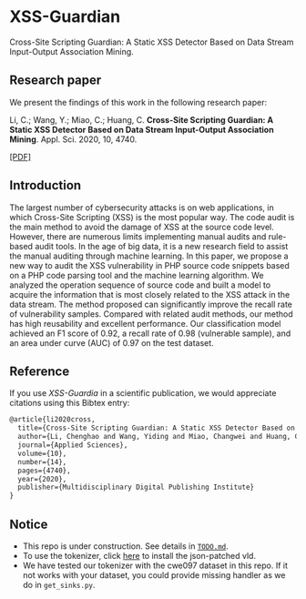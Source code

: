 # XSS-Guardian

Cross-Site Scripting Guardian: A Static XSS Detector Based on Data Stream Input-Output Association Mining.

## Research paper

We present the findings of this work in the following research paper:

Li, C.; Wang, Y.; Miao, C.; Huang, C. **Cross-Site Scripting Guardian: A Static XSS Detector Based on Data Stream Input-Output Association Mining**. Appl. Sci. 2020, 10, 4740.

[[PDF]]( https://doi.org/10.3390/app10144740)

## Introduction

The largest number of cybersecurity attacks is on web applications, in which Cross-Site Scripting (XSS) is the most popular way. The code audit is the main method to avoid the damage of XSS at the source code level. However, there are numerous limits implementing manual audits and rule-based audit tools. In the age of big data, it is a new research field to assist the manual auditing through machine learning. In this paper, we propose a new way to audit the XSS vulnerability in PHP source code snippets based on a PHP code parsing tool and the machine learning algorithm. We analyzed the operation sequence of source code and built a model to acquire the information that is most closely related to the XSS attack in the data stream. The method proposed can significantly improve the recall rate of vulnerability samples. Compared with related audit methods, our method has high reusability and excellent performance. Our classification model achieved an F1 score of 0.92, a recall rate of 0.98 (vulnerable sample), and an area under curve (AUC) of 0.97 on the test dataset.

## Reference

If you use *XSS-Guardia* in a scientific publication, we would appreciate citations using this Bibtex entry:

```tex
@article{li2020cross,
  title={Cross-Site Scripting Guardian: A Static XSS Detector Based on Data Stream Input-Output Association Mining},
  author={Li, Chenghao and Wang, Yiding and Miao, Changwei and Huang, Cheng},
  journal={Applied Sciences},
  volume={10},
  number={14},
  pages={4740},
  year={2020},
  publisher={Multidisciplinary Digital Publishing Institute}
}
```

## Notice

- This repo is under construction. See details in [`TODO.md`](./TODO.md).
- To use the tokenizer, click [here](https://github.com/ChanthMiao/VLD) to install the json-patched vld.
- We have tested our tokenizer with the cwe097 dataset in this repo. If it not works with your dataset, you could provide missing handler as we do in `get_sinks.py`.
